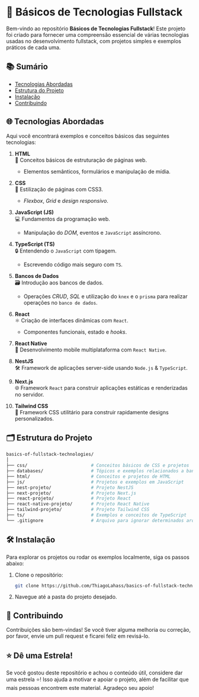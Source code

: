# 🚀 Básicos de Tecnologias Fullstack

Bem-vindo ao repositório **Básicos de Tecnologias Fullstack**! Este projeto foi criado para fornecer uma compreensão essencial de várias tecnologias usadas no desenvolvimento fullstack, com projetos simples e exemplos práticos de cada uma.

## 📚 Sumário
- [Tecnologias Abordadas](#tecnologias-abordadas)
- [Estrutura do Projeto](#estrutura-do-projeto)
- [Instalação](#instalação)
- [Contribuindo](#contribuindo)

## 🌐 Tecnologias Abordadas

Aqui você encontrará exemplos e conceitos básicos das seguintes tecnologias:

1. **HTML**  
   📄 Conceitos básicos de estruturação de páginas web.  
   - Elementos semânticos, formulários e manipulação de mídia.

2. **CSS**  
   🎨 Estilização de páginas com CSS3.  
   - *Flexbox*, *Grid* e *design responsivo*.  
   
3. **JavaScript (JS)**  
   💻 Fundamentos da programação web.  
   - Manipulação do *DOM*, eventos e `JavaScript` assíncrono.  

4. **TypeScript (TS)**  
   🔒 Entendendo o `JavaScript` com tipagem.  
   - Escrevendo código mais seguro com `TS`.

5. **Bancos de Dados**  
   🗃️ Introdução aos bancos de dados.  
   - Operações *CRUD*, *SQL* e utilização do `knex` e o `prisma` para realizar operações no `banco de dados`.

6. **React**  
   ⚛️ Criação de interfaces dinâmicas com `React`.  
   - Componentes funcionais, estado e *hooks*.

7. **React Native**  
   📱 Desenvolvimento mobile multiplataforma com `React Native`.

8. **NestJS**  
   🛠️ Framework de aplicações server-side usando `Node.js` & `TypeScript`.

9. **Next.js**  
   🌐 Framework `React` para construir aplicações estáticas e renderizadas no servidor.

10. **Tailwind CSS**  
    🎨 Framework CSS utilitário para construir rapidamente designs personalizados.

## 🗂️ Estrutura do Projeto

```bash
basics-of-fullstack-technologies/
│
├── css/                        # Conceitos básicos de CSS e projetos
├── databases/                  # Tópicos e exemplos relacionados a bancos de dados
├── html/                       # Conceitos e projetos de HTML
├── js/                         # Projetos e exemplos em JavaScript
├── nest-projeto/               # Projeto NestJS
├── next-projeto/               # Projeto Next.js
├── react-projeto/              # Projeto React
├── react-native-projeto/       # Projeto React Native
├── tailwind-projeto/           # Projeto Tailwind CSS
├── ts/                         # Exemplos e conceitos de TypeScript
└── .gitignore                  # Arquivo para ignorar determinados arquivos no Git
```

## 🛠️ Instalação

Para explorar os projetos ou rodar os exemplos localmente, siga os passos abaixo:

1. Clone o repositório:

   ```bash
   git clone https://github.com/ThiagoLahass/basics-of-fullstack-technologies.git
   ```

2. Navegue até a pasta do projeto desejado.

## 🤝 Contribuindo

Contribuições são bem-vindas! Se você tiver alguma melhoria ou correção, por favor, envie um pull request e ficarei feliz em revisá-lo.

## ⭐ Dê uma Estrela!

Se você gostou deste repositório e achou o conteúdo útil, considere dar uma estrela ⭐! Isso ajuda a motivar e apoiar o projeto, além de facilitar que mais pessoas encontrem este material. Agradeço seu apoio!